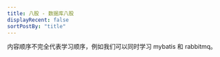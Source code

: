 ```yaml
---
title: 八股 - 数据库八股
displayRecent: false
sortPostBy: "title"
---
```


内容顺序不完全代表学习顺序，例如我们可以同时学习 mybatis 和 rabbitmq。
